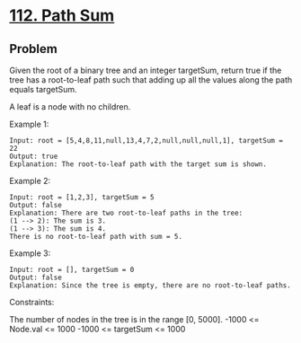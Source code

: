 # [112. Path Sum](https://leetcode.com/problems/path-sum/)



## Problem



Given the root of a binary tree and an integer targetSum, return true if the tree has a root-to-leaf path such that adding up all the values along the path equals targetSum.

A leaf is a node with no children.

 

Example 1:

```
Input: root = [5,4,8,11,null,13,4,7,2,null,null,null,1], targetSum = 22
Output: true
Explanation: The root-to-leaf path with the target sum is shown.
```

Example 2:

```
Input: root = [1,2,3], targetSum = 5
Output: false
Explanation: There are two root-to-leaf paths in the tree:
(1 --> 2): The sum is 3.
(1 --> 3): The sum is 4.
There is no root-to-leaf path with sum = 5.
```


Example 3:

```
Input: root = [], targetSum = 0
Output: false
Explanation: Since the tree is empty, there are no root-to-leaf paths.
```


Constraints:

The number of nodes in the tree is in the range [0, 5000].
-1000 <= Node.val <= 1000
-1000 <= targetSum <= 1000
